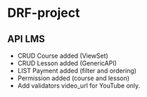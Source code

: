 # DRF-project
## API LMS 
+ CRUD Course added (ViewSet)
+ CRUD Lesson added (GenericAPI)
+ LIST Payment added (filter and ordering)
+ Permission added (course and lesson)
+ Add validators video_url for YouTube only.
